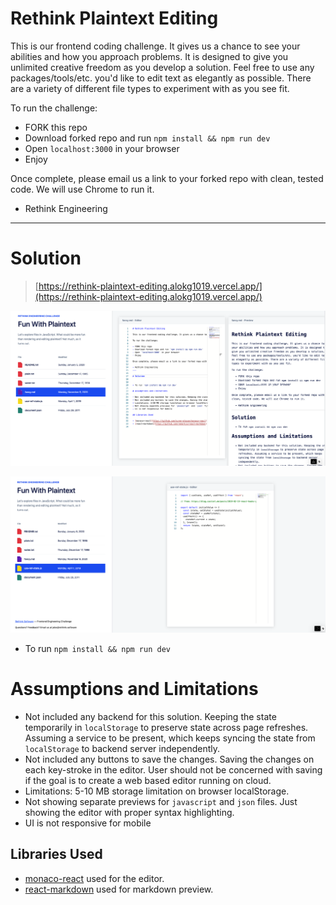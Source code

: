 # Rethink Plaintext Editing

This is our frontend coding challenge. It gives us a chance to see your abilities and how you approach problems. It is designed to give you unlimited creative freedom as you develop a solution. Feel free to use any packages/tools/etc. you'd like to edit text as elegantly as possible. There are a variety of different file types to experiment with as you see fit.

To run the challenge:

- FORK this repo
- Download forked repo and run `npm install && npm run dev`
- Open `localhost:3000` in your browser
- Enjoy

Once complete, please email us a link to your forked repo with clean, tested code. We will use Chrome to run it.

- Rethink Engineering

---

# Solution

> [https://rethink-plaintext-editing.alokg1019.vercel.app/](https://rethink-plaintext-editing.alokg1019.vercel.app/)

![Markdown editor ](markdown_screenshot.png)

![Javascript editor ](javascript_screenshot.png)

- To run `npm install && npm run dev`

# Assumptions and Limitations

- Not included any backend for this solution. Keeping the state temporarily in `localStorage` to preserve state across page refreshes. Assuming a service to be present, which keeps syncing the state from `localStorage` to backend server independently.
- Not included any buttons to save the changes. Saving the changes on each key-stroke in the editor. User should not be concerned with saving if the goal is to create a web based editor running on cloud.
- Limitations: 5-10 MB storage limitation on browser localStorage.
- Not showing separate previews for `javascript` and `json` files. Just showing the editor with proper syntax highlighting.
- UI is not responsive for mobile

## Libraries Used

- [monaco-react](https://github.com/suren-atoyan/monaco-react) used for the editor.
- [react-markdown](https://github.com/remarkjs/react-markdown) used for markdown preview.
